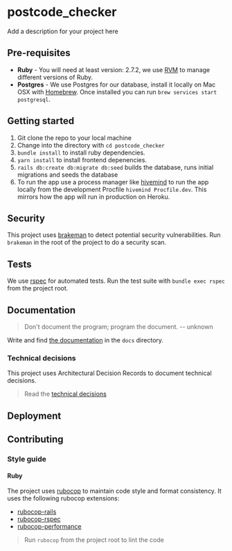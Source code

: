 # postcode_checker

Add a description for your project here

## Pre-requisites

- **Ruby** - You will need at least version: 2.7.2, we use [RVM](https://rvm.io/) to manage different versions of Ruby.
- **Postgres** - We use Postgres for our database, install it locally on Mac OSX with [Homebrew](https://brew.sh/). Once installed you can run `brew services start postgresql`.

## Getting started

1. Git clone the repo to your local machine
2. Change into the directory with `cd postcode_checker`
3. `bundle install` to install ruby dependencies.
4. `yarn install` to install frontend depenencies.
5. `rails db:create db:migrate db:seed` builds the database, runs initial migrations and seeds the database
6. To run the app use a process manager like [hivemind](https://github.com/DarthSim/hivemind) to run the app locally from the development Procfile `hivemind Procfile.dev`. This mirrors how the app will run in production on Heroku.

## Security

This project uses [brakeman](https://github.com/presidentbeef/brakeman) to detect potential security vulnerabilities. Run `brakeman` in the root of the project to do a security scan.

## Tests

We use [rspec](https://github.com/rspec/rspec-rails) for automated tests. Run the test suite with `bundle exec rspec` from the project root.

## Documentation

> Don't document the program; program the document. -- unknown

Write and find [the documentation](docs/index.md) in the `docs` directory.

### Technical decisions

This project uses Architectural Decision Records to document technical decisions.

> Read the [technical decisions](docs/adr/README.md)

## Deployment

## Contributing

### Style guide

#### Ruby

The project uses [rubocop](https://github.com/rubocop-hq/rubocop) to maintain code style and format consistency. It uses the following rubocop extensions:

- [rubocop-rails](https://github.com/rubocop-hq/rubocop-rails)
- [rubocop-rspec](https://github.com/rubocop-hq/rubocop-rspec)
- [rubocop-performance](https://github.com/rubocop-hq/rubocop-performance)

> Run `rubocop` from the project root to lint the code
